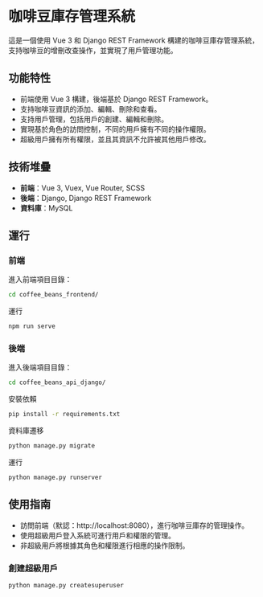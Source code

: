 # 咖啡豆庫存管理系統

這是一個使用 Vue 3 和 Django REST Framework 構建的咖啡豆庫存管理系統，支持咖啡豆的增刪改查操作，並實現了用戶管理功能。

## 功能特性

- 前端使用 Vue 3 構建，後端基於 Django REST Framework。
- 支持咖啡豆資訊的添加、編輯、刪除和查看。
- 支持用戶管理，包括用戶的創建、編輯和刪除。
- 實現基於角色的訪問控制，不同的用戶擁有不同的操作權限。
- 超級用戶擁有所有權限，並且其資訊不允許被其他用戶修改。

## 技術堆疊

- **前端**：Vue 3, Vuex, Vue Router, SCSS
- **後端**：Django, Django REST Framework
- **資料庫**：MySQL


## 運行

### 前端

進入前端項目目錄：

```bash
cd coffee_beans_frontend/
```
運行
```bash
npm run serve
```

### 後端

進入後端項目目錄：

```bash
cd coffee_beans_api_django/
```
安裝依賴
```bash
pip install -r requirements.txt
```
資料庫遷移
```bash
python manage.py migrate
```
運行
```bash
python manage.py runserver
```

## 使用指南
- 訪問前端（默認：http://localhost:8080），進行咖啡豆庫存的管理操作。
- 使用超級用戶登入系統可進行用戶和權限的管理。
- 非超級用戶將根據其角色和權限進行相應的操作限制。

### 創建超級用戶
```bash
python manage.py createsuperuser
```